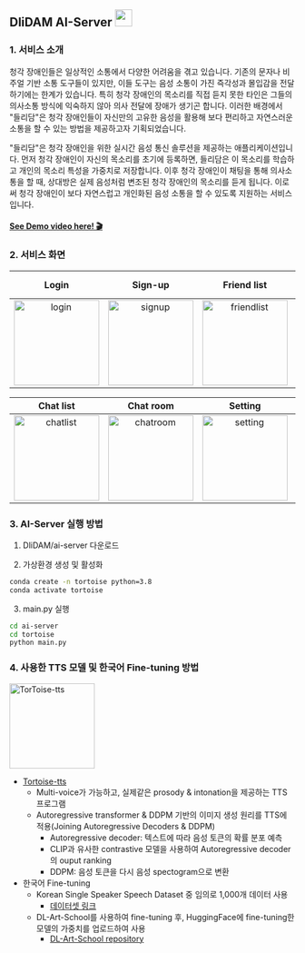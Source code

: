 ## DliDAM AI-Server <img src="https://raw.githubusercontent.com/MartinHeinz/MartinHeinz/master/wave.gif" width="30px">

### 1. 서비스 소개
청각 장애인들은 일상적인 소통에서 다양한 어려움을 겪고 있습니다. 기존의 문자나 비주얼 기반 소통 도구들이 있지만, 이들 도구는 음성 소통이 가진 즉각성과 몰입감을 전달하기에는 한계가 있습니다. 특히 청각 장애인의 목소리를 직접 듣지 못한 타인은 그들의 의사소통 방식에 익숙하지 않아 의사 전달에 장애가 생기곤 합니다. 이러한 배경에서 "들리담"은 청각 장애인들이 자신만의 고유한 음성을 활용해 보다 편리하고 자연스러운 소통을 할 수 있는 방법을 제공하고자 기획되었습니다.

"들리담"은 청각 장애인을 위한 실시간 음성 통신 솔루션을 제공하는 애플리케이션입니다. 먼저 청각 장애인이 자신의 목소리를 초기에 등록하면, 들리담은 이 목소리를 학습하고 개인의 목소리 특성을 가중치로 저장합니다. 이후 청각 장애인이 채팅을 통해 의사소통을 할 때, 상대방은 실제 음성처럼 변조된 청각 장애인의 목소리를 듣게 됩니다. 이로써 청각 장애인이 보다 자연스럽고 개인화된 음성 소통을 할 수 있도록 지원하는 서비스입니다.

#### <a href="https://www.youtube.com/watch?v=FYObtRgW-n4">See Demo video here! 🎬</a>

### 2. 서비스 화면

|Login|Sign-up|Friend list|Search & Add friends|My profile|
|:---:|:---:|:---:|:---:|:---:|
|<img width="150" alt="login" src="https://github.com/user-attachments/assets/bc6c4b31-849a-4c25-8c7f-f716f403621c">|<img width="150" alt="signup" src="https://github.com/user-attachments/assets/7d0bf3ab-e343-4700-bf48-4c4a7dff7de5">|<img width="150" alt="friendlist" src="https://github.com/user-attachments/assets/d25b670a-2798-4544-a228-7262d89a4aa4">|<img width="150" alt="search and add" src="https://github.com/user-attachments/assets/203780ea-71ce-4787-a1a8-bdfaae02ce5f">|<img width="150" alt="search and add" src="https://github.com/user-attachments/assets/3201d532-7ff1-4dd5-aa90-e46cf93feb56">|

|Chat list|Chat room|Setting|Edit account info|User guide|
|:---:|:---:|:---:|:---:|:---:|
|<img width="150" alt="chatlist" src="https://github.com/user-attachments/assets/ec6d13ba-21fe-48a8-92d3-08d7d3ae81c8">|<img width="150" alt="chatroom" src="https://github.com/user-attachments/assets/39a6f2c7-8bed-432e-83a7-93d41c425acf">|<img width="150" alt="setting" src="https://github.com/user-attachments/assets/427f9ac9-5aa1-4169-b0bd-886ef676a35c">|<img width="150" alt="edit account" src="https://github.com/user-attachments/assets/8556c0bc-fe27-4e73-91f8-f879dbd71139">|<img width="150" alt="user guide" src="https://github.com/user-attachments/assets/0b9a68b7-e214-45d1-82dd-c046c46d032e">|


### 3. AI-Server 실행 방법

1. DliDAM/ai-server 다운로드

2. 가상환경 생성 및 활성화
```bash
conda create -n tortoise python=3.8
conda activate tortoise
```

3. main.py 실행
```bash
cd ai-server
cd tortoise
python main.py
```

### 4. 사용한 TTS 모델 및 한국어 Fine-tuning 방법
<img width="150" alt="TorToise-tts" src="https://github.com/user-attachments/assets/46e95b8e-9bc2-473d-b1bb-b89841d4658b">

- [Tortoise-tts](https://github.com/neonbjb/tortoise-tts)
    - Multi-voice가 가능하고, 실제같은 prosody & intonation을 제공하는 TTS 프로그램
    - Autoregressive transformer & DDPM 기반의 이미지 생성 원리를 TTS에 적용(Joining Autoregressive Decoders & DDPM)
        - Autoregressive decoder: 텍스트에 따라 음성 토큰의 확률 분포 예측
        - CLIP과 유사한 contrastive 모델을 사용하여 Autoregressive decoder의 ouput ranking
        - DDPM: 음성 토큰을 다시 음성 spectogram으로 변환
- 한국어 Fine-tuning
    - Korean Single Speaker Speech Dataset 중 임의로 1,000개 데이터 사용
        - [데이터셋 링크](https://www.kaggle.com/datasets/bryanpark/korean-single-speaker-speech-dataset)
    - DL-Art-School를 사용하여 fine-tuning 후, HuggingFace에 fine-tuning한 모델의 가중치를 업로드하여 사용
        - [DL-Art-School repository](https://github.com/152334H/DL-Art-School)
